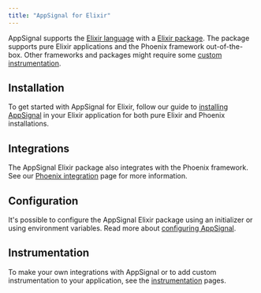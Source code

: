 ```yaml
---
title: "AppSignal for Elixir"
---
```


AppSignal supports the [Elixir language][elixir-lang] with a [Elixir
package][appsignal-package]. The package supports pure Elixir applications and
the Phoenix framework out-of-the-box. Other frameworks and packages might
require some [custom instrumentation](/elixir/instrumentation/index.html).

## Installation

To get started with AppSignal for Elixir, follow our guide to [installing
AppSignal](/elixir/installation.html) in your Elixir application for both pure
Elixir and Phoenix installations.

## Integrations

The AppSignal Elixir package also integrates with the Phoenix framework. See
our [Phoenix integration](/elixir/integrations/phoenix.html) page for more
information.

## Configuration

It's possible to configure the AppSignal Elixir package using an initializer or
using environment variables. Read more about [configuring
AppSignal](/elixir/configuration/index.html).

## Instrumentation

To make your own integrations with AppSignal or to add custom instrumentation
to your application, see the
[instrumentation](/elixir/instrumentation/index.html) pages.

[elixir-lang]: http://elixir-lang.org/
[appsignal-package]: https://hex.pm/packages/appsignal
